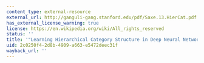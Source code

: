 ```yaml
---
content_type: external-resource
external_url: http://ganguli-gang.stanford.edu/pdf/Saxe.13.HierCat.pdf
has_external_license_warning: true
license: https://en.wikipedia.org/wiki/All_rights_reserved
status: ''
title: '"Learning Hierarchical Category Structure in Deep Neural Networks." (PDF)'
uid: 2c0250f4-2d8b-4909-a663-e5472deec31f
wayback_url: ''
---
```

